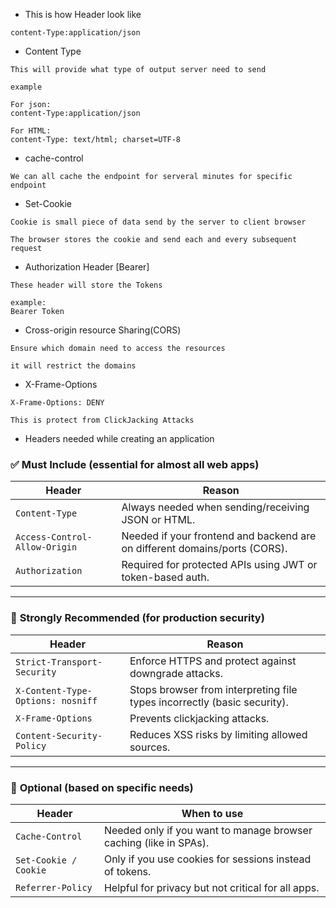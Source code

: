 - This is how Header look like
```
content-Type:application/json
```
- Content Type
```
This will provide what type of output server need to send

example

For json:
content-Type:application/json

For HTML:
content-Type: text/html; charset=UTF-8
```
- cache-control
```
We can all cache the endpoint for serveral minutes for specific endpoint
```
- Set-Cookie
```
Cookie is small piece of data send by the server to client browser

The browser stores the cookie and send each and every subsequent request
```
- Authorization Header [Bearer]
```
These header will store the Tokens

example:
Bearer Token
```
- Cross-origin resource Sharing(CORS)
```
Ensure which domain need to access the resources

it will restrict the domains
```
- X-Frame-Options
```
X-Frame-Options: DENY

This is protect from ClickJacking Attacks
```

- Headers needed while creating an application
### ✅ **Must Include (essential for almost all web apps)**

|Header|Reason|
|---|---|
|`Content-Type`|Always needed when sending/receiving JSON or HTML.|
|`Access-Control-Allow-Origin`|Needed if your frontend and backend are on different domains/ports (CORS).|
|`Authorization`|Required for protected APIs using JWT or token-based auth.|

---

### 🔐 **Strongly Recommended (for production security)**

|Header|Reason|
|---|---|
|`Strict-Transport-Security`|Enforce HTTPS and protect against downgrade attacks.|
|`X-Content-Type-Options: nosniff`|Stops browser from interpreting file types incorrectly (basic security).|
|`X-Frame-Options`|Prevents clickjacking attacks.|
|`Content-Security-Policy`|Reduces XSS risks by limiting allowed sources.|

---

### 🧁 **Optional (based on specific needs)**

|Header|When to use|
|---|---|
|`Cache-Control`|Needed only if you want to manage browser caching (like in SPAs).|
|`Set-Cookie / Cookie`|Only if you use cookies for sessions instead of tokens.|
|`Referrer-Policy`|Helpful for privacy but not critical for all apps.|